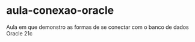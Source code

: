 # aula-conexao-oracle
Aula em que demonstro as formas de se conectar com o banco de dados Oracle 21c

